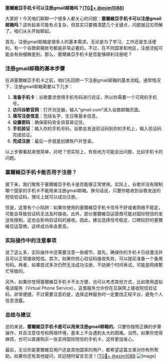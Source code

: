 **塞爾維亞手机卡可以注册gmail邮箱吗？[[TG💪+ @esim1088](https://t.me/s/esim1088)]**

大家好！今天咱们聊聊一个很多人都关心的问题：**塞爾維亞手机卡可以注册gmail邮箱吗**？这听起来可能有点复杂，但其实只要搞清楚几个关键点，问题就迎刃而解了。咱们从头开始聊起。

首先，注册gmail邮箱是很多人的基本需求。无论是为了学习、工作还是生活便利，有一个谷歌邮箱账号都是非常必要的。不过，在不同国家和地区，注册流程可能会有些细微差别。那么，塞爾維亞手机卡是否能够顺利注册呢？

### 注册gmail邮箱的基本步骤

在讲塞爾維亞手机卡之前，咱们先回顾一下注册gmail邮箱的基本流程。通常情况下，注册gmail邮箱需要以下几步：

1. **准备手机卡**：谷歌要求使用手机号码进行验证，所以你需要一个可用的手机号。
2. **访问谷歌官网**：打开浏览器，输入“gmail.com”进入谷歌邮箱页面。
3. **填写注册信息**：包括名字、生日等基本信息。
4. **设置密码**：确保密码安全且容易记住。
5. **手机验证**：输入你的手机号码，谷歌会发送验证码到你的手机上，输入验证码完成验证。
6. **完成注册**：最后一步就是创建账户并登录。

以上步骤看起来很简单，对吧？但实际上，有些地方可能会出问题，比如手机卡的问题。

### 塞爾維亞手机卡能否用于注册？

接下来，我们聚焦于塞爾維亞手机卡是否能够正常使用。实际上，谷歌并没有限制哪个国家的手机卡不能用来注册gmail邮箱。换句话说，只要你能收到谷歌发送的短信验证码，理论上就可以成功注册。

但是，这里有个小陷阱：如果你使用的塞爾維亞手机卡信号不好或者网络不稳定，可能会导致验证码无法及时接收。此外，部分塞爾維亞运营商可能对国际短信的发送有限制，这也会影响验证码的接收。因此，建议选择信号稳定、口碑较好的塞爾維亞运营商，这样成功率会更高。

### 实际操作中的注意事项

说了这么多，实际操作中还需要注意一些细节。首先，确保你的手机卡已经激活并且可以正常接收短信。其次，如果你担心验证码接收失败，可以提前准备一个备用号码。再者，如果尝试多次仍然无法成功注册，不妨换个时间再试，可能是网络繁忙导致的。

另外，如果你觉得塞爾維亞手机卡不太方便，也可以考虑其他方式，比如使用虚拟电话服务（Virtual Phone Service）。这类服务允许你在互联网上接收短信验证码，非常便捷。不过需要注意的是，选择这种服务时一定要找正规平台，避免个人信息泄露。

### 总结与建议

总的来说，**塞爾維亞手机卡是可以用来注册gmail邮箱的**。只要你按照正确的步骤操作，并且注意信号和网络环境，基本上不会遇到太大的困难。当然，如果你觉得麻烦，也可以直接购买一张支持国际短信的手机卡，这样更加省心。

最后，无论你是塞爾維亞用户还是其他国家的用户，都希望这篇文章对你有所帮助。如果你还有其他疑问，欢迎随时留言交流！[[TG💪+ @esim1088](https://t.me/s/esim1088) ![Image](https://i.postimg.cc/4NQfJmqS/Snipaste-2025-05-13-00-14-12.png)]